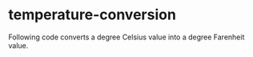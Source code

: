 # temperature-conversion
Following code converts a degree Celsius value into a degree Farenheit value.
